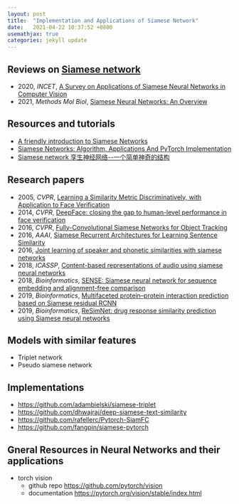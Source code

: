 ```yaml
---
layout: post
title:  "Implementation and Applications of Siamese Network"
date:   2021-04-22 10:37:52 +0800
usemathjax: true
categories: jekyll update
---
```


## Reviews on [Siamese network](https://en.wikipedia.org/wiki/Siamese_neural_network)
- 2020, *INCET*, [A Survey on Applications of Siamese Neural Networks in Computer Vision](https://ieeexplore.ieee.org/document/9153977)
- 2021, *Methods Mol Biol*, [Siamese Neural Networks: An Overview](https://link.springer.com/protocol/10.1007/978-1-0716-0826-5_3)

## Resources and tutorials
- [A friendly introduction to Siamese Networks](https://towardsdatascience.com/a-friendly-introduction-to-siamese-networks-85ab17522942)
- [Siamese Networks: Algorithm, Applications And PyTorch Implementation](https://becominghuman.ai/siamese-networks-algorithm-applications-and-pytorch-implementation-4ffa3304c18)
- [Siamese network 孪生神经网络--一个简单神奇的结构](https://zhuanlan.zhihu.com/p/35040994)

## Research papers
- 2005, *CVPR*, [Learning a Similarity Metric Discriminatively, with Application to Face Verification](http://yann.lecun.com/exdb/publis/pdf/chopra-05.pdf)
- 2014, *CVPR*, [DeepFace: closing the gap to human-level performance in face verification](https://www.cs.toronto.edu/~ranzato/publications/taigman_cvpr14.pdf)
- 2016, *CVPR*, [Fully-Convolutional Siamese Networks for Object Tracking](https://arxiv.org/abs/1606.09549)
- 2016, *AAAI*, [Siamese Recurrent Architectures for Learning Sentence Similarity](http://people.csail.mit.edu/jonasmueller/info/MuellerThyagarajan_AAAI16.pdf)
- 2016, [Joint learning of speaker and phonetic similarities with siamese networks](https://www.isca-speech.org/archive/Interspeech_2016/pdfs/0811.PDF)
- 2018, *ICASSP*, [Content-based representations of audio using siamese neural networks](https://arxiv.org/abs/1710.10974)
- 2018, *Bioinformatics*, [SENSE: Siamese neural network for sequence embedding and alignment-free comparison](https://academic.oup.com/bioinformatics/article/35/11/1820/5140215)
- 2019, *Bioinformatics*, [Multifaceted protein–protein interaction prediction based on Siamese residual RCNN](https://academic.oup.com/bioinformatics/article/35/14/i305/5529260)
- 2019, *Bioinformatics*, [ReSimNet: drug response similarity prediction using Siamese neural networks](https://academic.oup.com/bioinformatics/article/35/24/5249/5497254)


## Models with similar features
- Triplet network
- Pseudo siamese network

## Implementations
- <https://github.com/adambielski/siamese-triplet>
- <https://github.com/dhwajraj/deep-siamese-text-similarity>
- <https://github.com/rafellerc/Pytorch-SiamFC>
- <https://github.com/fangpin/siamese-pytorch>

## Gneral Resources in Neural Networks and their applications
- torch vision
  - github repo <https://github.com/pytorch/vision>
  - documentation <https://pytorch.org/vision/stable/index.html>


